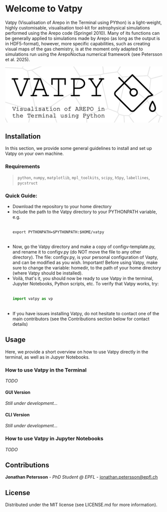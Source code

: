# Welcome to Vatpy
Vatpy (Visualisation of Arepo in the Terminal using PYthon) is a light-weight, highly customisable, visualisation tool-kit for astrophysical simulations performed using the Arepo code (Springel 2010). 
Many of its functions can be generally applied to simulations made by Arepo (as long as the output is in HDF5-format), however, more specific capabilities, 
such as creating visual maps of the gas chemistry, is at the moment only adapted to simulations run using the ArepoNoctua numerical framework (see Petersson et al. 2025).

![alt text](logo/vatpy_vertical.png)

## Installation
In this section, we provide some general guidelines to install and set up Vatpy on your own machine.

### Requirements
> `python`, `numpy`, `matplotlib`, `mpl_toolkits`, `scipy`, `h5py`, `labellines`, `pycstruct`

### Quick Guide:
- Download the repository to your home directory
- Include the path to the Vatpy directory to your PYTHONPATH variable, e.g.<br><br>
  ```shell
  export PYTHONPATH=$PYTHONPATH:$HOME/vatpy
  ```
  <br>
- Now, go the Vatpy directory and make a copy of configv-template.py, and rename it to configv.py (do NOT move the file to any other directory). The file: configv.py, is your personal configuration of Vapty, and can be modified as you wish. Important! Before using Vatpy, make sure to change the variable: homedir, to the path of your home directory (where Vatpy should be installed). 
- Voilà, that's it, you should now be ready to use Vatpy in the terminal, Jupyter Notebooks, Python scripts, etc. To verify that Vatpy works, try:<br><br>
  ```python
  import vatpy as vp
  ```
  <br>
- If you have issues installing Vatpy, do not hesitate to contact one of the main contributors (see the Contributions section below for contact details)

## Usage
Here, we provide a short overview on how to use Vatpy directly in the terminal, as well as in Jupyer Notebooks.

### How to use Vatpy in the Terminal
*TODO*

#### GUI Version
*Still under development...*

#### CLI Version
*Still under development...*

### How to use Vatpy in Jupyter Notebooks
*TODO*

## Contributions
**Jonathan Petersson** - *PhD Student @ EPFL* - jonathan.petersson@epfl.ch

## License
Distributed under the MIT license (see LICENSE.md for more information).